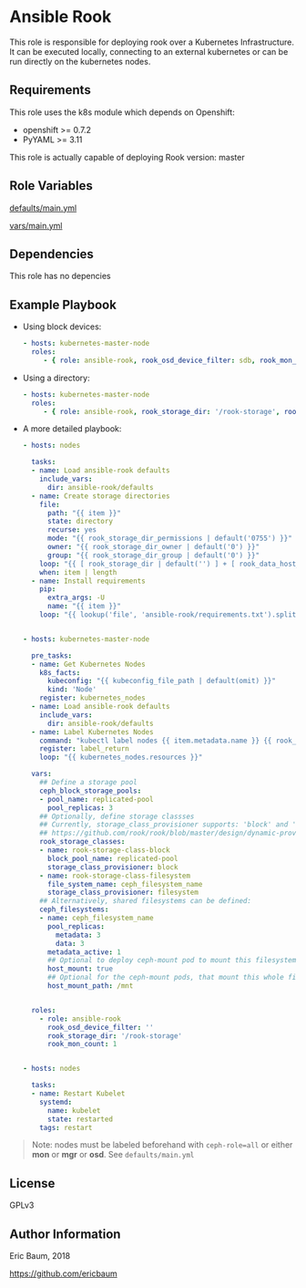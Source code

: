Ansible Rook
=========

This role is responsible for deploying rook over a
Kubernetes Infrastructure. It can be executed locally,
connecting to an external kubernetes or can be run directly
on the kubernetes nodes.

Requirements
------------

This role uses the k8s module which depends on Openshift:

* openshift >= 0.7.2
* PyYAML >= 3.11

This role is actually capable of deploying Rook version: master

Role Variables
--------------

[defaults/main.yml](defaults/main.yml)

[vars/main.yml](vars/main.yml)

Dependencies
------------

This role has no depencies

Example Playbook
----------------
- Using block devices:
    ```yaml
    - hosts: kubernetes-master-node
      roles:
         - { role: ansible-rook, rook_osd_device_filter: sdb, rook_mon_count: 1 }
    ```
- Using a directory:
    ```yaml
    - hosts: kubernetes-master-node
      roles:
         - { role: ansible-rook, rook_storage_dir: '/rook-storage', rook_mon_count: 3 }
    ```
- A more detailed playbook:
    ```yaml
    - hosts: nodes

      tasks:
      - name: Load ansible-rook defaults
        include_vars:
          dir: ansible-rook/defaults
      - name: Create storage directories
        file:
          path: "{{ item }}"
          state: directory
          recurse: yes
          mode: "{{ rook_storage_dir_permissions | default('0755') }}"
          owner: "{{ rook_storage_dir_owner | default('0') }}"
          group: "{{ rook_storage_dir_group | default('0') }}"
        loop: "{{ [ rook_storage_dir | default('') ] + [ rook_data_host_path | default('') ] }}"
        when: item | length
      - name: Install requirements
        pip:
          extra_args: -U
          name: "{{ item }}"
        loop: "{{ lookup('file', 'ansible-rook/requirements.txt').splitlines() }}"


    - hosts: kubernetes-master-node

      pre_tasks:
      - name: Get Kubernetes Nodes
        k8s_facts:
          kubeconfig: "{{ kubeconfig_file_path | default(omit) }}"
          kind: 'Node'
        register: kubernetes_nodes
      - name: Load ansible-rook defaults
        include_vars:
          dir: ansible-rook/defaults
      - name: Label Kubernetes Nodes
        command: "kubectl label nodes {{ item.metadata.name }} {{ rook_node_label_key }}={{ rook_node_label_all }} --overwrite=true"
        register: label_return
        loop: "{{ kubernetes_nodes.resources }}"

      vars:
        ## Define a storage pool
        ceph_block_storage_pools:
        - pool_name: replicated-pool
          pool_replicas: 3
        ## Optionally, define storage classses
        ## Currently, storage_class_provisioner supports: 'block' and 'filesystem'
        ## https://github.com/rook/rook/blob/master/design/dynamic-provision-filesystem.md
        rook_storage_classes:
        - name: rook-storage-class-block
          block_pool_name: replicated-pool
          storage_class_provisioner: block
        - name: rook-storage-class-filesystem
          file_system_name: ceph_filesystem_name
          storage_class_provisioner: filesystem
        ## Alternatively, shared filesystems can be defined:
        ceph_filesystems:
        - name: ceph_filesystem_name
          pool_replicas:
            metadata: 3
            data: 3
          metadata_active: 1
          ## Optional to deploy ceph-mount pod to mount this filesystem on the host as well
          host_mount: true
          ## Optional for the ceph-mount pods, that mount this whole filesystem on the host
          host_mount_path: /mnt


      roles:
        - role: ansible-rook
          rook_osd_device_filter: ''
          rook_storage_dir: '/rook-storage'
          rook_mon_count: 1


    - hosts: nodes

      tasks:
      - name: Restart Kubelet
        systemd:
          name: kubelet
          state: restarted
        tags: restart
    ```

> Note: nodes must be labeled beforehand with `ceph-role=all` or either **mon** or **mgr** or **osd**.
> See `defaults/main.yml`

License
-------

GPLv3

Author Information
------------------

Eric Baum, 2018

https://github.com/ericbaum
